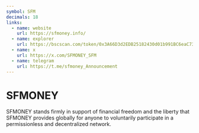 ```yaml
---
symbol: SFM
decimals: 18
links:
  - name: website
    url: https://sfmoney.info/
  - name: explorer
    url: https://bscscan.com/token/0x3A66D3d2EDB25182430d01b991BC6eaC73aD5AA8
  - name: x
    url: https://x.com/SFMONEY_SFM
  - name: telegram
    url: https://t.me/sfmoney_Announcement
---
```


# SFMONEY

SFMONEY stands firmly in support of financial freedom and the liberty that SFMONEY provides globally for anyone to voluntarily participate in a permissionless and decentralized network.
